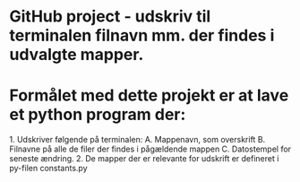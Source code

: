 # GitHub project - udskriv til terminalen filnavn mm. der findes i udvalgte mapper.
<h1>Formålet med dette projekt er at lave et python program der:</h1>
    1. Udskriver følgende på terminalen:
        A. Mappenavn, som overskrift
        B. Filnavne på alle de filer der findes i pågældende mappen
        C. Datostempel for seneste ændring.
    2. De mapper der er relevante for udskrift er defineret i py-filen constants.py